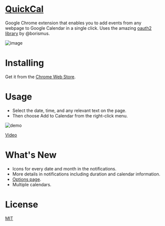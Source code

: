 [QuickCal](http://goo.gl/Xi5CPY)
========
Google Chrome extension that enables you to add events from any webpage to Google Calendar in a single click. Uses the amazing [oauth2 library](https://github.com/borismus/oauth2-extensions) by @borismus.

![image](http://cl.ly/image/0q1x3x3x1y18/Screen%20Shot%202014-12-25%20at%207.20.04%20AM.png)

Installing
===
Get it from the [Chrome Web Store](http://goo.gl/Xi5CPY).

Usage
===
* Select the date, time, and any relevant text on the page.
* Then choose Add to Calendar from the right-click menu.

![demo](http://giant.gfycat.com/WeeklyDeliriousBlackmamba.gif)

[Video](https://www.youtube.com/watch?v=Xu9lpSpKsYE)

What's New
===
* Icons for every date and month in the notifications.
* More details in notifications including duration and calendar information.
* [Options page](chrome://extensions?options=npahnpemegpjflcnfndnnolndkmcbfpi).
* Multiple calendars.

License
===
[MIT](https://github.com/nishanths/QuickCal/blob/master/LICENSE)